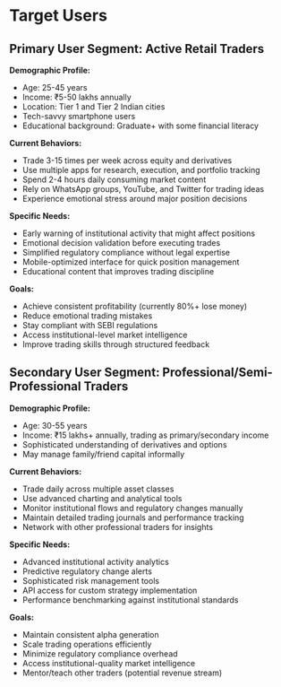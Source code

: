 # Target Users

## Primary User Segment: Active Retail Traders

**Demographic Profile:**
- Age: 25-45 years
- Income: ₹5-50 lakhs annually
- Location: Tier 1 and Tier 2 Indian cities
- Tech-savvy smartphone users
- Educational background: Graduate+ with some financial literacy

**Current Behaviors:**
- Trade 3-15 times per week across equity and derivatives
- Use multiple apps for research, execution, and portfolio tracking
- Spend 2-4 hours daily consuming market content
- Rely on WhatsApp groups, YouTube, and Twitter for trading ideas
- Experience emotional stress around major position decisions

**Specific Needs:**
- Early warning of institutional activity that might affect positions
- Emotional decision validation before executing trades
- Simplified regulatory compliance without legal expertise
- Mobile-optimized interface for quick position management
- Educational content that improves trading discipline

**Goals:**
- Achieve consistent profitability (currently 80%+ lose money)
- Reduce emotional trading mistakes
- Stay compliant with SEBI regulations
- Access institutional-level market intelligence
- Improve trading skills through structured feedback

## Secondary User Segment: Professional/Semi-Professional Traders

**Demographic Profile:**
- Age: 30-55 years
- Income: ₹15 lakhs+ annually, trading as primary/secondary income
- Sophisticated understanding of derivatives and options
- May manage family/friend capital informally

**Current Behaviors:**
- Trade daily across multiple asset classes
- Use advanced charting and analytical tools
- Monitor institutional flows and regulatory changes manually
- Maintain detailed trading journals and performance tracking
- Network with other professional traders for insights

**Specific Needs:**
- Advanced institutional activity analytics
- Predictive regulatory change alerts
- Sophisticated risk management tools
- API access for custom strategy implementation
- Performance benchmarking against institutional standards

**Goals:**
- Maintain consistent alpha generation
- Scale trading operations efficiently
- Minimize regulatory compliance overhead
- Access institutional-quality market intelligence
- Mentor/teach other traders (potential revenue stream)
